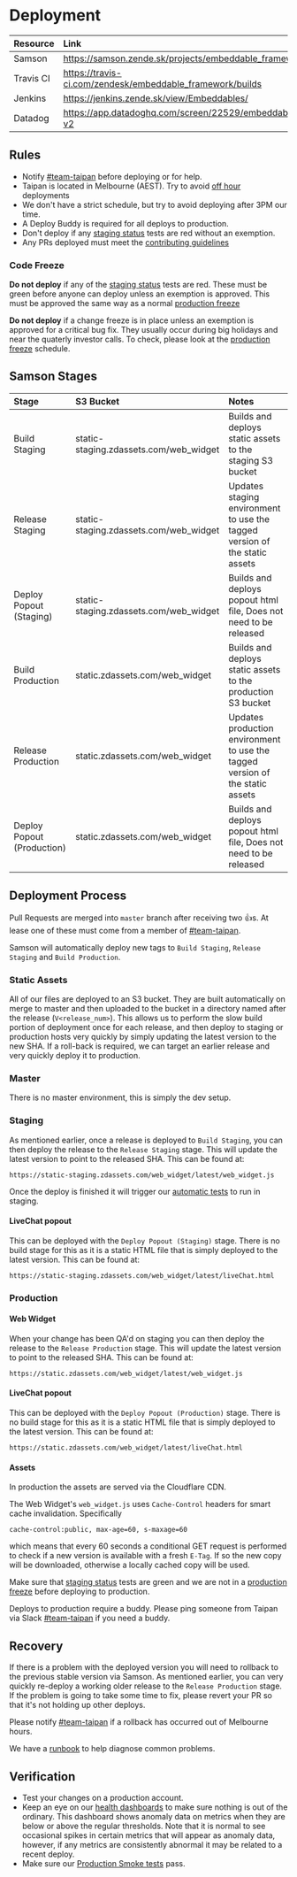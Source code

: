 # Deployment

| Resource  | Link                                                      |
|:----------|:----------------------------------------------------------|
| Samson    | https://samson.zende.sk/projects/embeddable_framework     |
| Travis CI | https://travis-ci.com/zendesk/embeddable_framework/builds |
| Jenkins   | https://jenkins.zende.sk/view/Embeddables/                |
| Datadog   | https://app.datadoghq.com/screen/22529/embeddable-v2      |

## Rules

- Notify [#team-taipan] before deploying or for help.
- Taipan is located in Melbourne (AEST). Try to avoid [off hour](https://www.timeanddate.com/worldclock/australia/melbourne) deployments
- We don't have a strict schedule, but try to avoid deploying after 3PM our time.
- A Deploy Buddy is required for all deploys to production.
- Don't deploy if any [staging status] tests are red without an exemption.
- Any PRs deployed must meet the [contributing guidelines](https://github.com/zendesk/embeddable_framework/blob/master/CONTRIBUTING.md)

### Code Freeze

**Do not deploy** if any of the [staging status] tests are red. These must be green before anyone can deploy unless an exemption is approved. This must be approved the same way as a normal [production freeze]

**Do not deploy** if a change freeze is in place unless an exemption is approved for a critical bug fix. They usually occur during big holidays and near the quaterly investor calls. To check, please look at the [production freeze] schedule.


## Samson Stages

| Stage                      | S3 Bucket                              | Notes                                                                         |
|:---------------------------|:---------------------------------------|:------------------------------------------------------------------------------|
| Build Staging              | static-staging.zdassets.com/web_widget | Builds and deploys static assets to the staging S3 bucket                     |
| Release Staging            | static-staging.zdassets.com/web_widget | Updates staging environment to use the tagged version of the static assets    |
| Deploy Popout (Staging)    | static-staging.zdassets.com/web_widget | Builds and deploys popout html file, Does not need to be released             |
| Build Production           | static.zdassets.com/web_widget         | Builds and deploys static assets to the production S3 bucket                  |
| Release Production         | static.zdassets.com/web_widget         | Updates production environment to use the tagged version of the static assets |
| Deploy Popout (Production) | static.zdassets.com/web_widget         | Builds and deploys popout html file, Does not need to be released             |

## Deployment Process

Pull Requests are merged into `master` branch after receiving two 👍s. At lease one of these must come from a member of [#team-taipan].

Samson will automatically deploy new tags to `Build Staging`, `Release Staging` and `Build Production`.

### Static Assets

All of our files are deployed to an S3 bucket. They are built automatically on merge to master and then uploaded to the bucket in a directory named after the release (`V<release_num>`). This allows us to perform the slow build portion of deployment once for each release, and then deploy to staging or production hosts very quickly by simply updating the latest version to the new SHA. If a roll-back is required, we can target an earlier release and very quickly deploy it to production.

### Master

There is no master environment, this is simply the dev setup.

### Staging

As mentioned earlier, once a release is deployed to `Build Staging`, you can then deploy the release to the `Release Staging` stage. This will update the latest version to point to the released SHA. This can be found at:

```
https://static-staging.zdassets.com/web_widget/latest/web_widget.js
```

Once the deploy is finished it will trigger our [automatic tests](https://jenkins.zende.sk/view/Embeddables%20-%20Staging%20Status/job/embeddables_smoke_test_pipeline/) to run in staging.

#### LiveChat popout

This can be deployed with the `Deploy Popout (Staging)` stage. There is no build stage for this as it is a static HTML file that is simply deployed to the latest version. This can be found at:

```
https://static-staging.zdassets.com/web_widget/latest/liveChat.html
```

### Production

#### Web Widget

When your change has been QA'd on staging you can then deploy the release to the `Release Production` stage. This will update the latest version to point to the released SHA.  This can be found at:

```
https://static.zdassets.com/web_widget/latest/web_widget.js
```

#### LiveChat popout

This can be deployed with the `Deploy Popout (Production)` stage. There is no build stage for this as it is a static HTML file that is simply deployed to the latest version. This can be found at:

```
https://static.zdassets.com/web_widget/latest/liveChat.html
```

#### Assets

In production the assets are served via the Cloudflare CDN.

The Web Widget's `web_widget.js` uses `Cache-Control` headers for smart cache invalidation. Specifically

```
cache-control:public, max-age=60, s-maxage=60
```

which means that every 60 seconds a conditional GET request is performed to check if a new version is available with a fresh `E-Tag`. If so the new copy will be downloaded, otherwise a locally cached copy will be used.

Make sure that [staging status] tests are green and we are not in a [production freeze] before deploying to production.

Deploys to production require a buddy. Please ping someone from Taipan via Slack [#team-taipan] if you need a buddy.

## Recovery

If there is a problem with the deployed version you will need to rollback to the previous stable version via Samson. As mentioned earlier, you can very quickly re-deploy a working older release to the `Release Production` stage.
If the problem is going to take some time to fix, please revert your PR so that it's not holding up other deploys.

Please notify [#team-taipan] if a rollback has occurred out of Melbourne hours.

We have a [runbook](https://zendesk.atlassian.net/wiki/display/rb/Embeddable+Runbook) to help diagnose common problems.

## Verification

- Test your changes on a production account.
- Keep an eye on our [health dashboards](https://app.datadoghq.com/screen/156652/taipan-health-dashboard) to make sure nothing is out of the ordinary. This dashboard shows anomaly data on metrics when they are below or above the regular thresholds. Note that it is normal to see occasional spikes in certain metrics that will appear as anomaly data, however, if any metrics are consistently abnormal it may be related to a recent deploy.
- Make sure our [Production Smoke tests](https://jenkins.zende.sk/view/Embeddables/job/widget_production_smoke_test/) pass.

[#team-taipan]: https://zendesk.slack.com/messages/C0R1EJ3UP/
[staging status]: https://jenkins.zende.sk/view/Embeddables%20-%20Staging%20Status/
[production freeze]: https://zendesk.atlassian.net/wiki/display/ops/Production+Freeze
